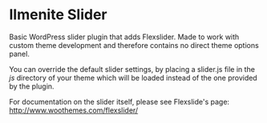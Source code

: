 Ilmenite Slider
===============

Basic WordPress slider plugin that adds Flexslider. Made to work with custom theme development and therefore contains no direct theme options panel.

You can override the default slider settings, by placing a slider.js file in the *js* directory of your theme which will be loaded instead of the one provided by the plugin.

For documentation on the slider itself, please see Flexslide's page: http://www.woothemes.com/flexslider/
